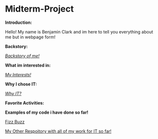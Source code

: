 # Midterm-Project

**Introduction:** 

Hello! My name is Benjamin Clark and im here to tell you everything about me but in webpage form!

**Backstory:** 

[_Backstory of me!_](https://github.com/Bennclark2002/Midterm-Project/blob/3246d0a37d1dc22116a48f1a7788ad3dab64b21b/Backstory.md)

**What im interested in:**

[_My Interests!_](https://github.com/Bennclark2002/Midterm-Project/blob/3e0cdae48a425a0983ef52f509dfe550db019b35/Interests.md)

**Why I chose IT:**

[_Why IT?_](https://github.com/Bennclark2002/Midterm-Project/blob/41c3db55d3ae5a52a3fd848c40b7bc8e6518aabb/Why%20I%20Chose%20IT.md)

**Favorite Activities:**

**Examples of my code i have done so far!**

[Fizz Buzz](https://github.com/Bennclark2002/Midterm-Project/blob/b3587fc58ec2c1fa66529b4e7fcec3b9b2a28686/Fizzbuzz.py)

[My Other Respoitory with all of my work for IT so far!](https://github.com/Bennclark2002/IT1000-1040.git)
